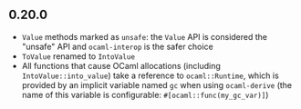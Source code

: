## 0.20.0

- `Value` methods marked as `unsafe`: the `Value` API is considered the "unsafe" API and `ocaml-interop` is the safer choice
- `ToValue` renamed to `IntoValue`
- All functions that cause OCaml allocations (including `IntoValue::into_value`) take a reference to `ocaml::Runtime`, which is provided by
  an implicit variable named `gc` when using `ocaml-derive` (the name of this variable is configurable: `#[ocaml::func(my_gc_var)]`)
